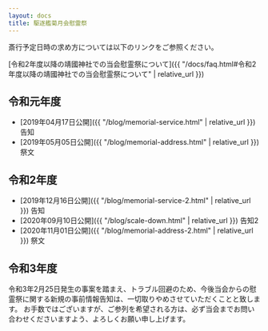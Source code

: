 ```yaml
---
layout: docs
title: 駆逐艦菊月会慰霊祭
---
```

斎行予定日時の求め方については以下のリンクをご参照ください。

[令和2年度以降の靖國神社での当会慰霊祭について]({{ "/docs/faq.html#令和2年度以降の靖國神社での当会慰霊祭について" | relative_url }})

## 令和元年度
- [2019年04月17日公開]({{ "/blog/memorial-service.html" | relative_url }}) 告知
- [2019年05月05日公開]({{ "/blog/memorial-address.html" | relative_url }}) 祭文

## 令和2年度
- [2019年12月16日公開]({{ "/blog/memorial-service-2.html" | relative_url }}) 告知
- [2020年09月10日公開]({{ "/blog/scale-down.html" | relative_url }}) 告知2
- [2020年11月01日公開]({{ "/blog/memorial-address-2.html" | relative_url }}) 祭文

## 令和3年度
令和3年2月25日発生の事案を踏まえ、トラブル回避のため、今後当会からの慰霊祭に関する新規の事前情報告知は、一切取りやめさせていただくことと致します。
お手数ではございますが、ご参列を希望される方は、必ず当会までお問い合わせくださいますよう、よろしくお願い申し上げます。
